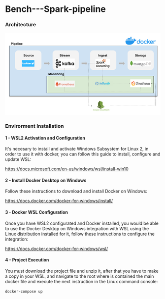 # Bench---Spark-pipeline

<h3>Architecture</h3>

![alt text](https://github.com/juherna/Bench---Spark-pipeline/blob/master/Pipeline.png)

<h3>Envirorment Installation</h3>

<h4>1 - WSL2 Activation and Configuration</h4>

It's necesary to install and activate Windows Subsystem for Linux 2, in order to use it with docker, you can follow this guide to install, configure and update WSL:

https://docs.microsoft.com/en-us/windows/wsl/install-win10

<h4>2 - Install Docker Desktop on Windows</h4>

Follow these instructions to download and install Docker on Windows:

https://docs.docker.com/docker-for-windows/install/

<h4>3 - Docker WSL Configuration</h4>

Once you have WSL2 configurated and Docker installed, you would be able to use the Docker Desktop on Windows integration with WSL using the Linux distribution installed for it, follow these instructions to configure the integration:

https://docs.docker.com/docker-for-windows/wsl/

<h4>4 - Project Execution</h4>

You must download the project file and unzip it, after that you have to make a copy in your WSL, and navigate to the root where is contained the main docker file and execute the next instruction in the Linux command console:

`docker-compose up`
